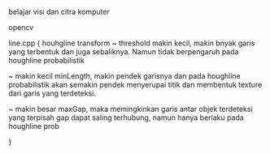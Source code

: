 belajar visi dan citra komputer 

opencv

line.cpp {
    houhgline transform
~ threshold makin kecil, makin bnyak garis yang terbentuk dan juga sebaliknya. Namun tidak berpengaruh pada houghline probabilistik

~ makin kecil minLength, makin pendek garisnya dan pada houghline probabilistik akan semakin pendek menyerupai titik dan membentuk texture dari garis yang terdeteksi.

~ makin besar maxGap, maka memingkinkan garis antar objek terdeteksi yang terpisah gap dapat saling terhubung, namun hanya berlaku pada houghline prob

}